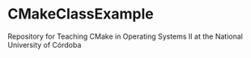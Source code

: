 # CMakeClassExample
Repository for Teaching CMake in Operating Systems II at the National University of Córdoba
